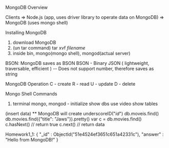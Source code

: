 MongoDB Overview

Clients => Node.js (app, uses driver library to operate data on MongoDB) =>
MongoDB (uses mongo shell)

Installing MongoDB
1. download MongoDB
2. (un tar command) tar xvf _filename_
3. inside bin, mongo(mongo shell), mongod(actual server)

BSON:
MongoDB saves as BSON
BSON - Binary JSON ( lightweight, traversable, efficient )
-- Does not support number, therefore saves as string

MongoDB Operation
C - create
R - read
U - update
D - delete

Mongo Shell Commands
1. terminal
mongo, mongod - initialize
show dbs
use video
show tables

(insert data)
** MongoDB will create underscoreID("_id_")
db.moveis.find()
db.movies.find({"title": "Jaws"}).pretty()
var c = db.movies.find()
c.hasNext() // return true
c.next() // return data

Homework1_1:
{ "_id" : ObjectId("51e4524ef3651c651a42331c"), "answer" : "Hello from MongoDB!" }
